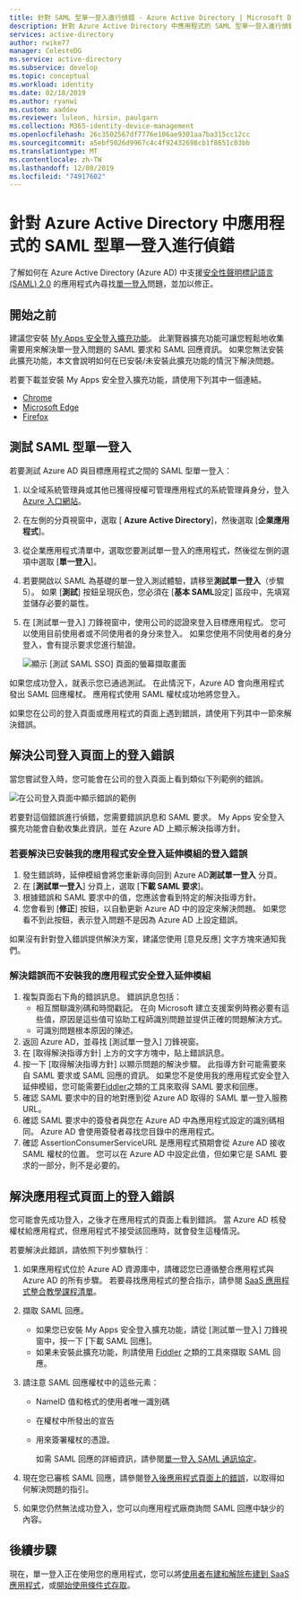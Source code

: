 ```yaml
---
title: 針對 SAML 型單一登入進行偵錯 - Azure Active Directory | Microsoft Docs
description: 針對 Azure Active Directory 中應用程式的 SAML 型單一登入進行偵錯。
services: active-directory
author: rwike77
manager: CelesteDG
ms.service: active-directory
ms.subservice: develop
ms.topic: conceptual
ms.workload: identity
ms.date: 02/18/2019
ms.author: ryanwi
ms.custom: aaddev
ms.reviewer: luleon, hirsin, paulgarn
ms.collection: M365-identity-device-management
ms.openlocfilehash: 26c3502567df7776e106ae9301aa7ba315cc12cc
ms.sourcegitcommit: a5ebf5026d9967c4c4f92432698cb1f8651c03bb
ms.translationtype: MT
ms.contentlocale: zh-TW
ms.lasthandoff: 12/08/2019
ms.locfileid: "74917602"
---
```

# <a name="debug-saml-based-single-sign-on-to-applications-in-azure-active-directory"></a>針對 Azure Active Directory 中應用程式的 SAML 型單一登入進行偵錯

了解如何在 Azure Active Directory (Azure AD) 中支援[安全性聲明標記語言 (SAML) 2.0](https://en.wikipedia.org/wiki/Security_Assertion_Markup_Language) 的應用程式內尋找[單一登入](../manage-apps/what-is-single-sign-on.md)問題，並加以修正。 

## <a name="before-you-begin"></a>開始之前

建議您安裝 [My Apps 安全登入擴充功能](../user-help/my-apps-portal-end-user-troubleshoot.md#im-having-trouble-installing-the-my-apps-secure-sign-in-extension)。 此瀏覽器擴充功能可讓您輕鬆地收集需要用來解決單一登入問題的 SAML 要求和 SAML 回應資訊。 如果您無法安裝此擴充功能，本文會說明如何在已安裝/未安裝此擴充功能的情況下解決問題。

若要下載並安裝 My Apps 安全登入擴充功能，請使用下列其中一個連結。

- [Chrome](https://go.microsoft.com/fwlink/?linkid=866367)
- [Microsoft Edge](https://go.microsoft.com/fwlink/?linkid=845176)
- [Firefox](https://go.microsoft.com/fwlink/?linkid=866366)

## <a name="test-saml-based-single-sign-on"></a>測試 SAML 型單一登入

若要測試 Azure AD 與目標應用程式之間的 SAML 型單一登入：

1. 以全域系統管理員或其他已獲得授權可管理應用程式的系統管理員身分，登入 [Azure 入口網站](https://portal.azure.com)。
1. 在左側的分頁視窗中，選取 [ **Azure Active Directory**]，然後選取 [**企業應用程式**]。 
1. 從企業應用程式清單中，選取您要測試單一登入的應用程式，然後從左側的選項中選取 [**單一登入**]。
1. 若要開啟以 SAML 為基礎的單一登入測試體驗，請移至**測試單一登入**（步驟5）。 如果 [**測試**] 按鈕呈現灰色，您必須在 [**基本 SAML**設定] 區段中，先填寫並儲存必要的屬性。
1. 在 [測試單一登入] 刀鋒視窗中，使用公司的認證來登入目標應用程式。 您可以使用目前使用者或不同使用者的身分來登入。 如果您使用不同使用者的身分登入，會有提示要求您進行驗證。

    ![顯示 [測試 SAML SSO] 頁面的螢幕擷取畫面](./media/howto-v1-debug-saml-sso-issues/test-single-sign-on.png)

如果您成功登入，就表示您已通過測試。 在此情況下，Azure AD 會向應用程式發出 SAML 回應權杖。 應用程式使用 SAML 權杖成功地將您登入。

如果您在公司的登入頁面或應用程式的頁面上遇到錯誤，請使用下列其中一節來解決錯誤。

## <a name="resolve-a-sign-in-error-on-your-company-sign-in-page"></a>解決公司登入頁面上的登入錯誤

當您嘗試登入時，您可能會在公司的登入頁面上看到類似下列範例的錯誤。

![在公司登入頁面中顯示錯誤的範例](./media/howto-v1-debug-saml-sso-issues/error.png)

若要對這個錯誤進行偵錯，您需要錯誤訊息和 SAML 要求。 My Apps 安全登入擴充功能會自動收集此資訊，並在 Azure AD 上顯示解決指導方針。

### <a name="to-resolve-the-sign-in-error-with-the-my-apps-secure-sign-in-extension-installed"></a>若要解決已安裝我的應用程式安全登入延伸模組的登入錯誤

1. 發生錯誤時，延伸模組會將您重新導向回到 Azure AD**測試單一登入** 分頁。
1. 在 [**測試單一登入**] 分頁上，選取 [**下載 SAML 要求**]。
1. 根據錯誤和 SAML 要求中的值，您應該會看到特定的解決指導方針。
1. 您會看到 [**修正**] 按鈕，以自動更新 Azure AD 中的設定來解決問題。 如果您看不到此按鈕，表示登入問題不是因為 Azure AD 上設定錯誤。

如果沒有針對登入錯誤提供解決方案，建議您使用 [意見反應] 文字方塊來通知我們。

### <a name="to-resolve-the-error-without-installing-the-my-apps-secure-sign-in-extension"></a>解決錯誤而不安裝我的應用程式安全登入延伸模組

1. 複製頁面右下角的錯誤訊息。 錯誤訊息包括：
    - 相互關聯識別碼和時間戳記。 在向 Microsoft 建立支援案例時務必要有這些值，原因是這些值可協助工程師識別問題並提供正確的問題解決方式。
    - 可識別問題根本原因的陳述。
1. 返回 Azure AD，並尋找 [測試單一登入] 刀鋒視窗。
1. 在 [取得解決指導方針] 上方的文字方塊中，貼上錯誤訊息。
1. 按一下 [取得解決指導方針] 以顯示問題的解決步驟。 此指導方針可能需要來自 SAML 要求或 SAML 回應的資訊。 如果您不是使用我的應用程式安全登入延伸模組，您可能需要[Fiddler](https://www.telerik.com/fiddler)之類的工具來取得 SAML 要求和回應。
1. 確認 SAML 要求中的目的地對應到從 Azure AD 取得的 SAML 單一登入服務 URL。
1. 確認 SAML 要求中的簽發者與您在 Azure AD 中為應用程式設定的識別碼相同。 Azure AD 會使用簽發者尋找您目錄中的應用程式。
1. 確認 AssertionConsumerServiceURL 是應用程式預期會從 Azure AD 接收 SAML 權杖的位置。 您可以在 Azure AD 中設定此值，但如果它是 SAML 要求的一部分，則不是必要的。


## <a name="resolve-a-sign-in-error-on-the-application-page"></a>解決應用程式頁面上的登入錯誤

您可能會先成功登入，之後才在應用程式的頁面上看到錯誤。 當 Azure AD 核發權杖給應用程式，但應用程式不接受該回應時，就會發生這種情況。

若要解決此錯誤，請依照下列步驟執行︰

1. 如果應用程式位於 Azure AD 資源庫中，請確認您已遵循整合應用程式與 Azure AD 的所有步驟。 若要尋找應用程式的整合指示，請參閱 [SaaS 應用程式整合教學課程清單](../saas-apps/tutorial-list.md)。
1. 擷取 SAML 回應。
    - 如果您已安裝 My Apps 安全登入擴充功能，請從 [測試單一登入] 刀鋒視窗中，按一下 [下載 SAML 回應]。
    - 如果未安裝此擴充功能，則請使用 [Fiddler](https://www.telerik.com/fiddler) 之類的工具來擷取 SAML 回應。
1. 請注意 SAML 回應權杖中的這些元素：
   - NameID 值和格式的使用者唯一識別碼
   - 在權杖中所發出的宣告
   - 用來簽署權杖的憑證。

     如需 SAML 回應的詳細資訊，請參閱[單一登入 SAML 通訊協定](single-sign-on-saml-protocol.md)。

1. 現在您已審核 SAML 回應，請參閱登[入後應用程式頁面上的錯誤](../manage-apps/application-sign-in-problem-application-error.md)，以取得如何解決問題的指引。 
1. 如果您仍然無法成功登入，您可以向應用程式廠商詢問 SAML 回應中缺少的內容。

## <a name="next-steps"></a>後續步驟

現在，單一登入正在使用您的應用程式，您可以將[使用者布建和解除布建到 SaaS 應用程式](../manage-apps/user-provisioning.md)，或[開始使用條件式存取](../conditional-access/app-based-conditional-access.md)。
